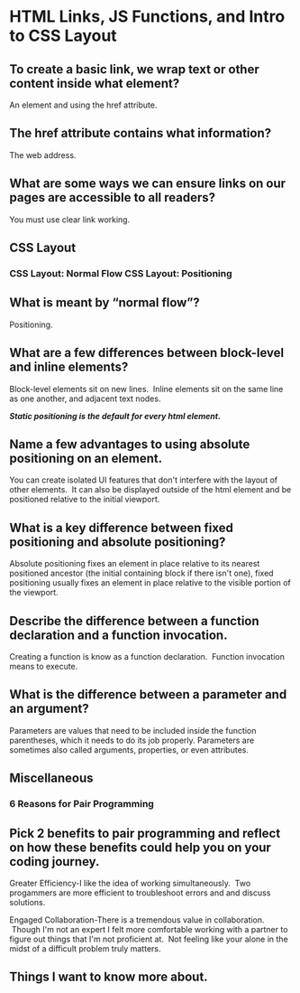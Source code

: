 # HTML Links, JS Functions, and Intro to CSS Layout

## To create a basic link, we wrap text or other content inside what element?

An <a> element and using the href attribute.
  
## The href attribute contains what information?
The web address.

## What are some ways we can ensure links on our pages are accessible to all readers?
You must use clear link working.

## CSS Layout
### CSS Layout: Normal Flow CSS Layout: Positioning

## What is meant by “normal flow”?
  
Positioning.

## What are a few differences between block-level and inline elements?

Block-level elements sit on new lines.  Inline elements sit on the same line as one another, and adjacent text nodes.

***Static positioning is the default for every html element.***

  
## Name a few advantages to using absolute positioning on an element.
  
You can create isolated UI features that don't interfere with the layout of other elements.  It can also be displayed outside of the html element and be positioned relative to the initial viewport.

## What is a key difference between fixed positioning and absolute positioning?
  
Absolute positioning fixes an element in place relative to its nearest positioned ancestor (the initial containing block if there isn't one), fixed positioning usually fixes an element in place relative to the visible portion of the viewport. 


## Describe the difference between a function declaration and a function invocation.
  
Creating a function is know as a function declaration.  Function invocation means to execute.

## What is the difference between a parameter and an argument?

Parameters are values that need to be included inside the function parentheses, which it needs to do its job properly. Parameters are sometimes also called arguments, properties, or even attributes.

## Miscellaneous
### 6 Reasons for Pair Programming

## Pick 2 benefits to pair programming and reflect on how these benefits could help you on your coding journey.
  
Greater Efficiency-I like the idea of working simultaneously.  Two progammers are more efficient to troubleshoot errors and and discuss solutions.

Engaged Collaboration-There is a tremendous value in collaboration.  Though I'm not an expert I felt more comfortable working with a partner to figure out things that I'm not proficient at.  Not feeling like your alone in the midst of a difficult problem truly matters.
## Things I want to know more about.